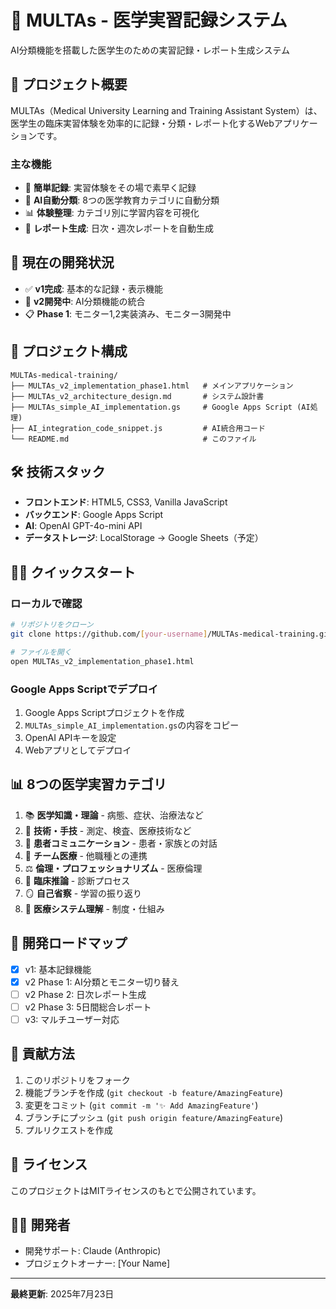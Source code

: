 # 🏥 MULTAs - 医学実習記録システム

AI分類機能を搭載した医学生のための実習記録・レポート生成システム

## 🎯 プロジェクト概要

MULTAs（Medical University Learning and Training Assistant System）は、医学生の臨床実習体験を効率的に記録・分類・レポート化するWebアプリケーションです。

### 主な機能

- 📝 **簡単記録**: 実習体験をその場で素早く記録
- 🤖 **AI自動分類**: 8つの医学教育カテゴリに自動分類
- 📊 **体験整理**: カテゴリ別に学習内容を可視化
- 📄 **レポート生成**: 日次・週次レポートを自動生成

## 🚀 現在の開発状況

- ✅ **v1完成**: 基本的な記録・表示機能
- 🔄 **v2開発中**: AI分類機能の統合
- 📋 **Phase 1**: モニター1,2実装済み、モニター3開発中

## 📁 プロジェクト構成

```
MULTAs-medical-training/
├── MULTAs_v2_implementation_phase1.html   # メインアプリケーション
├── MULTAs_v2_architecture_design.md       # システム設計書
├── MULTAs_simple_AI_implementation.gs     # Google Apps Script (AI処理)
├── AI_integration_code_snippet.js         # AI統合用コード
└── README.md                              # このファイル
```

## 🛠️ 技術スタック

- **フロントエンド**: HTML5, CSS3, Vanilla JavaScript
- **バックエンド**: Google Apps Script
- **AI**: OpenAI GPT-4o-mini API
- **データストレージ**: LocalStorage → Google Sheets（予定）

## 🏃‍♂️ クイックスタート

### ローカルで確認
```bash
# リポジトリをクローン
git clone https://github.com/[your-username]/MULTAs-medical-training.git

# ファイルを開く
open MULTAs_v2_implementation_phase1.html
```

### Google Apps Scriptでデプロイ
1. Google Apps Scriptプロジェクトを作成
2. `MULTAs_simple_AI_implementation.gs`の内容をコピー
3. OpenAI APIキーを設定
4. Webアプリとしてデプロイ

## 📊 8つの医学実習カテゴリ

1. 📚 **医学知識・理論** - 病態、症状、治療法など
2. 🔧 **技術・手技** - 測定、検査、医療技術など
3. 💬 **患者コミュニケーション** - 患者・家族との対話
4. 👥 **チーム医療** - 他職種との連携
5. ⚖️ **倫理・プロフェッショナリズム** - 医療倫理
6. 🧠 **臨床推論** - 診断プロセス
7. 🪞 **自己省察** - 学習の振り返り
8. 🏥 **医療システム理解** - 制度・仕組み

## 🔄 開発ロードマップ

- [x] v1: 基本記録機能
- [x] v2 Phase 1: AI分類とモニター切り替え
- [ ] v2 Phase 2: 日次レポート生成
- [ ] v2 Phase 3: 5日間総合レポート
- [ ] v3: マルチユーザー対応

## 🤝 貢献方法

1. このリポジトリをフォーク
2. 機能ブランチを作成 (`git checkout -b feature/AmazingFeature`)
3. 変更をコミット (`git commit -m '✨ Add AmazingFeature'`)
4. ブランチにプッシュ (`git push origin feature/AmazingFeature`)
5. プルリクエストを作成

## 📝 ライセンス

このプロジェクトはMITライセンスのもとで公開されています。

## 👨‍💻 開発者

- 開発サポート: Claude (Anthropic)
- プロジェクトオーナー: [Your Name]

---

**最終更新**: 2025年7月23日